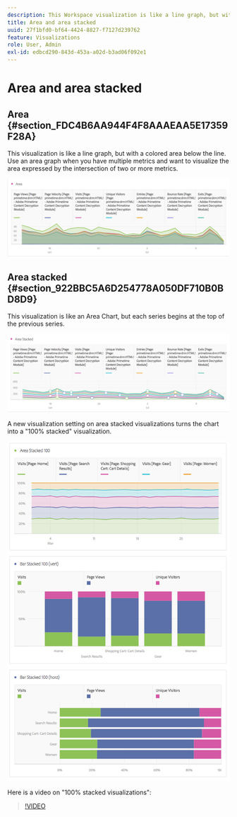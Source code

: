 ```yaml
---
description: This Workspace visualization is like a line graph, but with a colored area below the line.
title: Area and area stacked
uuid: 27f1bfd0-bf64-4424-8827-f7127d239762
feature: Visualizations
role: User, Admin
exl-id: edbcd290-843d-453a-a02d-b3ad06f092e1
---
```

# Area and area stacked

## Area {#section_FDC4B6AA944F4F8AAAEAA5E17359F28A}

This visualization is like a line graph, but with a colored area below the line. Use an area graph when you have multiple metrics and want to visualize the area expressed by the intersection of two or more metrics.

![](assets/area.png)

## Area stacked {#section_922BBC5A6D254778A050DF710B0BD8D9}

This visualization is like an Area Chart, but each series begins at the top of the previous series.

![](assets/area-stacked.png)

A new visualization setting on area stacked visualizations turns the chart into a "100% stacked" visualization.

![](assets/areastacked100.png)

Here is a video on "100% stacked visualizations":

>[!VIDEO](https://video.tv.adobe.com/v/23131/?quality=12)
